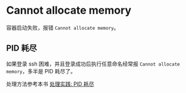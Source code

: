 # Cannot allocate memory

容器启动失败，报错 `Cannot allocate memory`。

## PID 耗尽

如果登录 ssh 困难，并且登录成功后执行任意命名经常报 `Cannot allocate memory`，多半是 PID 耗尽了。

处理方法参考本书 [处理实践: PID 耗尽](/troubleshooting/handle/pid-full.md)
